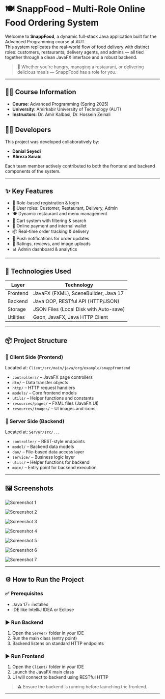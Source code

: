 
# 🍽️ SnappFood – Multi-Role Online Food Ordering System

Welcome to **SnappFood**, a dynamic full-stack Java application built for the Advanced Programming course at AUT.  
This system replicates the real-world flow of food delivery with distinct roles: customers, restaurants, delivery agents, and admins — all tied together through a clean JavaFX interface and a robust backend.

> 🍔 Whether you're hungry, managing a restaurant, or delivering delicious meals — SnappFood has a role for you.

---

## 🧑‍🏫 Course Information
- **Course**: Advanced Programming (Spring 2025)
- **University**: Amirkabir University of Technology (AUT)
- **Instructors**: Dr. Amir Kalbasi, Dr. Hossein Zeinali

## 👨‍💻 Developers
This project was developed collaboratively by:
- **Danial Seyedi**
- **Alireza Sarabi**

Each team member actively contributed to both the frontend and backend components of the system.

---

## ✨ Key Features

- 🔐 Role-based registration & login
- 👤 User roles: Customer, Restaurant, Delivery, Admin
- 🍽️ Dynamic restaurant and menu management
- 🛒 Cart system with filtering & search
- 💸 Online payment and internal wallet
- 📦 Real-time order tracking & delivery
- 📢 Push notifications for order updates
- 🌟 Ratings, reviews, and image uploads
- 📊 Admin dashboard & analytics

---

## 🧱 Technologies Used

| Layer     | Technology                             |
|-----------|----------------------------------------|
| Frontend  | JavaFX (FXML), SceneBuilder, Java 17   |
| Backend   | Java OOP, RESTful API (HTTP/JSON)      |
| Storage   | JSON Files (Local Disk with Auto-save) |
| Utilities | Gson, JavaFX, Java HTTP Client         |

---

## 📦 Project Structure

### 🔹 Client Side (Frontend)
Located at: `Client/src/main/java/org/example/snappfrontend`

- `controllers/` – JavaFX page controllers  
- `dto/` – Data transfer objects  
- `http/` – HTTP request handlers  
- `models/` – Core frontend models  
- `utils/` – Helper functions and constants  
- `resources/pages/` – FXML files (JavaFX UI)  
- `resources/images/` – UI images and icons  

### 🔹 Server Side (Backend)
Located at: `Server/src/...`

- `controller/` – REST-style endpoints  
- `model/` – Backend data models  
- `dao/` – File-based data access layer  
- `service/` – Business logic layer  
- `utils/` – Helper functions for backend  
- `main/` – Entry point for backend execution  

---

## 🖼️ Screenshots


![Screenshot 1](screenshots/screenshot1.png)  

![Screenshot 2](screenshots/screenshot2.png)

![Screenshot 3](screenshots/screenshot3.png)  

![Screenshot 4](screenshots/screenshot4.png)  

![Screenshot 5](screenshots/screenshot5.png)  

![Screenshot 6](screenshots/screenshot6.png)  

![Screenshot 7](screenshots/screenshot7.png) 
  

---

## ⚙️ How to Run the Project

### ✅ Prerequisites
- Java 17+ installed
- IDE like IntelliJ IDEA or Eclipse

### ▶️ Run Backend
1. Open the `Server/` folder in your IDE
2. Run the main class (entry point)
3. Backend listens on standard HTTP endpoints

### ▶️ Run Frontend
1. Open the `Client/` folder in your IDE
2. Launch the JavaFX main class
3. UI will connect to backend using RESTful HTTP

> ⚠️ Ensure the backend is running before launching the frontend.

---
